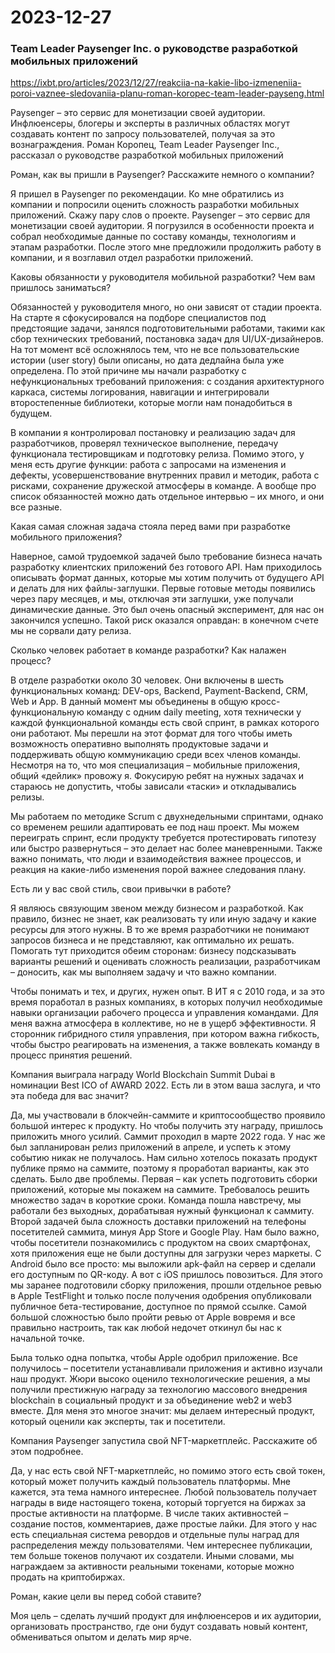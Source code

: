 # 2023-12-27
### Team Leader Paysenger Inc. о руководстве разработкой мобильных приложений
https://ixbt.pro/articles/2023/12/27/reakciia-na-kakie-libo-izmeneniia-poroi-vaznee-sledovaniia-planu-roman-koropec-team-leader-payseng.html

Paysenger – это сервис для монетизации своей аудитории. Инфлюенсеры, блогеры и эксперты в различных областях могут создавать контент по запросу пользователей, получая за это вознаграждения. Роман Коропец, Team Leader Paysenger Inc., рассказал о руководстве разработкой мобильных приложений

Роман, как вы пришли в Paysenger? Расскажите немного о компании?

Я пришел в Paysenger по рекомендации. Ко мне обратились из компании и попросили оценить сложность разработки мобильных приложений. Скажу пару слов о проекте. Paysenger – это сервис для монетизации своей аудитории. Я погрузился в особенности проекта и собрал необходимые данные по составу команды, технологиям и этапам разработки. После этого мне предложили продолжить работу в компании, и я возглавил отдел разработки приложений.


Каковы обязанности у руководителя мобильной разработки? Чем вам пришлось заниматься?

Обязанностей у руководителя много, но они зависят от стадии проекта. На старте я сфокусировался на подборе специалистов под предстоящие задачи, занялся подготовительными работами, такими как сбор технических требований, постановка задач для UI/UX-дизайнеров. На тот момент всё осложнялось тем, что не все пользовательские истории (user story) были описаны, но дата дедлайна была уже определена. По этой причине мы начали разработку с нефункциональных требований приложения: с создания архитектурного каркаса, системы логирования, навигации и интегрировали второстепенные библиотеки, которые могли нам понадобиться в будущем.

В компании я контролировал постановку и реализацию задач для разработчиков, проверял техническое выполнение, передачу функционала тестировщикам и подготовку релиза. Помимо этого, у меня есть другие функции: работа с запросами на изменения и дефекты, усовершенствование внутренних правил и методик, работа с рисками, сохранение дружеской атмосферы в команде. А вообще про список обязанностей можно дать отдельное интервью – их много, и они все разные.

Какая самая сложная задача стояла перед вами при разработке мобильного приложения?

Наверное, самой трудоемкой задачей было требование бизнеса начать разработку клиентских приложений без готового API. Нам приходилось описывать формат данных, которые мы хотим получить от будущего API и делать для них файлы-заглушки. Первые готовые методы появились через пару месяцев, и мы, отключая эти заглушки, уже получали динамические данные. Это был очень опасный эксперимент, для нас он закончился успешно. Такой риск оказался оправдан: в конечном счете мы не сорвали дату релиза.

Сколько человек работает в команде разработки? Как налажен процесс?

В отделе разработки около 30 человек. Они включены в шесть функциональных команд: DEV-ops, Backend, Payment-Backend, CRM, Web и App. В данный момент мы объединены в общую кросс-функциональную команду с одним daily meeting, хотя технически у каждой функциональной команды есть свой спринт, в рамках которого они работают. Мы перешли на этот формат для того чтобы иметь возможность оперативно выполнять продуктовые задачи и поддерживать общую коммуникацию среди всех членов команды. Несмотря на то, что моя специализация – мобильные приложения, общий «дейлик» провожу я. Фокусирую ребят на нужных задачах и стараюсь не допустить, чтобы зависали «таски» и откладывались релизы.

Мы работаем по методике Scrum с двухнедельными спринтами, однако со временем решили адаптировать ее под наш проект. Мы можем переиграть спринт, если продукту требуется протестировать гипотезу или быстро развернуться – это делает нас более маневренными. Также важно понимать, что люди и взаимодействия важнее процессов, и реакция на какие-либо изменения порой важнее следования плану.

Есть ли у вас свой стиль, свои привычки в работе?

Я являюсь связующим звеном между бизнесом и разработкой. Как правило, бизнес не знает, как реализовать ту или иную задачу и какие ресурсы для этого нужны. В то же время разработчики не понимают запросов бизнеса и не представляют, как оптимально их решать. Помогать тут приходится обеим сторонам: бизнесу подсказывать варианты решений и оценивать сложность реализации, разработчикам – доносить, как мы выполняем задачу и что важно компании.

Чтобы понимать и тех, и других, нужен опыт. В ИТ я с 2010 года, и за это время поработал в разных компаниях, в которых получил необходимые навыки организации рабочего процесса и управления командами. Для меня важна атмосфера в коллективе, но не в ущерб эффективности. Я сторонник гибридного стиля управления, при котором важна гибкость, чтобы быстро реагировать на изменения, а также вовлекать команду в процесс принятия решений.

Компания выиграла награду World Blockchain Summit Dubai в номинации Best ICO of AWARD 2022. Есть ли в этом ваша заслуга, и что эта победа для вас значит?

Да, мы участвовали в блокчейн-саммите и криптосообщество проявило большой интерес к продукту. Но чтобы получить эту награду, пришлось приложить много усилий. Саммит проходил в марте 2022 года. У нас же был запланирован релиз приложений в апреле, и успеть к этому событию никак не получалось. Нам сильно хотелось показать продукт публике прямо на саммите, поэтому я проработал варианты, как это сделать. Было две проблемы. Первая – как успеть подготовить сборки приложений, которые мы покажем на саммите. Требовалось решить множество задач в короткие сроки. Команда пошла навстречу, мы работали без выходных, дорабатывая нужный функционал к саммиту. Второй задачей была сложность доставки приложений на телефоны посетителей  саммита, минуя App Store и Google Play. Нам было важно, чтобы посетители познакомились с продуктом на своих смартфонах, хотя приложения еще не были доступны для загрузки через маркеты. С Android было все просто: мы выложили apk-файл на сервер и сделали его доступным по QR-коду. А вот с iOS пришлось повозиться. Для этого мы заранее подготовили сборку приложения, прошли отдельное ревью в Apple TestFlight и только после получения одобрения опубликовали публичное бета-тестирование, доступное по прямой ссылке. Самой большой сложностью было пройти ревью от Apple вовремя и все правильно настроить, так как любой недочет откинул бы нас к начальной точке.

Была только одна попытка, чтобы Apple одобрил приложение. Все получилось – посетители устанавливали приложения и активно изучали наш продукт. Жюри высоко оценило технологические решения, а мы получили престижную награду за технологию массового внедрения blockchain в социальный продукт и за объединение web2 и web3 вместе. Для меня это многое значит: мы делаем интересный продукт, который оценили как эксперты, так и посетители.

Компания Paysenger запустила свой NFT-маркетплейс. Расскажите об этом подробнее.

Да, у нас есть свой NFT-маркетплейс, но помимо этого есть свой токен, который может получить каждый пользователь платформы. Мне кажется, эта тема намного интереснее. Любой пользователь получает награды в виде настоящего токена, который торгуется на биржах за простые активности на платформе. В числе таких активностей – создание постов, комментариев, даже простые лайки. Для этого у нас есть специальная система ревордов и отдельные пулы наград для распределения между пользователями. Чем интереснее публикации, тем больше токенов получают их создатели. Иными словами, мы награждаем за активности реальными токенами, которые можно продать на криптобиржах.

Роман, какие цели вы перед собой ставите?

Моя цель – сделать лучший продукт для инфлюенсеров и их аудитории, организовать пространство, где они будут создавать новый контент, обмениваться опытом и делать мир ярче.





